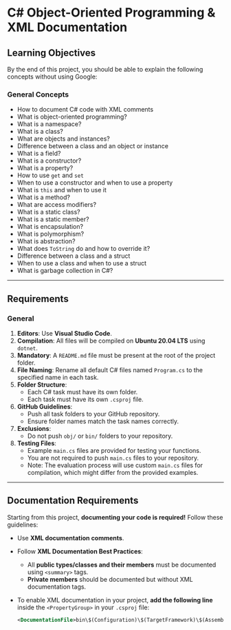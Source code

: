 # C# Object-Oriented Programming & XML Documentation

## Learning Objectives

By the end of this project, you should be able to explain the following concepts without using Google:

### General Concepts
- How to document C# code with XML comments
- What is object-oriented programming?
- What is a namespace?
- What is a class?
- What are objects and instances?
- Difference between a class and an object or instance
- What is a field?
- What is a constructor?
- What is a property?
- How to use `get` and `set`
- When to use a constructor and when to use a property
- What is `this` and when to use it
- What is a method?
- What are access modifiers?
- What is a static class?
- What is a static member?
- What is encapsulation?
- What is polymorphism?
- What is abstraction?
- What does `ToString` do and how to override it?
- Difference between a class and a struct
- When to use a class and when to use a struct
- What is garbage collection in C#?

---

## Requirements

### General
1. **Editors**: Use **Visual Studio Code**.
2. **Compilation**: All files will be compiled on **Ubuntu 20.04 LTS** using `dotnet`.
3. **Mandatory**: A `README.md` file must be present at the root of the project folder.
4. **File Naming**: Rename all default C# files named `Program.cs` to the specified name in each task.
5. **Folder Structure**:
   - Each C# task must have its own folder.
   - Each task must have its own `.csproj` file.
6. **GitHub Guidelines**:
   - Push all task folders to your GitHub repository.
   - Ensure folder names match the task names correctly.
7. **Exclusions**:
   - Do not push `obj/` or `bin/` folders to your repository.
8. **Testing Files**:
   - Example `main.cs` files are provided for testing your functions.
   - You are not required to push `main.cs` files to your repository.
   - Note: The evaluation process will use custom `main.cs` files for compilation, which might differ from the provided examples.

---

## Documentation Requirements

Starting from this project, **documenting your code is required!** Follow these guidelines:

- Use **XML documentation comments**.
- Follow **XML Documentation Best Practices**:
  - All **public types/classes and their members** must be documented using `<summary>` tags.
  - **Private members** should be documented but without XML documentation tags.
- To enable XML documentation in your project, **add the following line** inside the `<PropertyGroup>` in your `.csproj` file:

  ```xml
  <DocumentationFile>bin\$(Configuration)\$(TargetFramework)\$(AssemblyName).xml</DocumentationFile>
